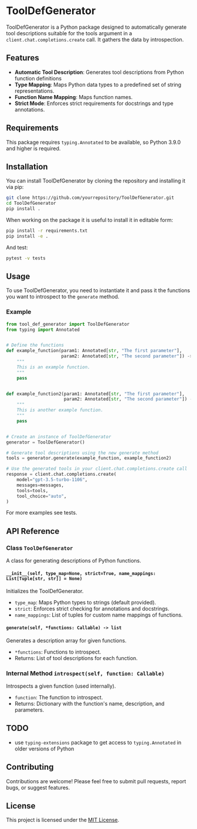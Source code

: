 
# ToolDefGenerator

ToolDefGenerator is a Python package designed to automatically generate tool descriptions suitable for the tools argument
in a `client.chat.completions.create` call. It gathers the data by introspection.


## Features

- **Automatic Tool Description**: Generates tool descriptions from Python function definitions
- **Type Mapping**: Maps Python data types to a predefined set of string representations.
- **Function Name Mapping**: Maps function names.
- **Strict Mode**: Enforces strict requirements for docstrings and type annotations.

## Requirements

This package requires `typing.Annotated` to be available, so Python 3.9.0 and higher is required. 

## Installation

You can install ToolDefGenerator by cloning the repository and installing it via pip:

```bash
git clone https://github.com/yourrepository/ToolDefGenerator.git
cd ToolDefGenerator
pip install .
```

When working on the package it is useful to install it in editable form:
```bash
pip install -r requirements.txt
pip install -e .
```

And test:
```bash
pytest -v tests
```

## Usage

To use ToolDefGenerator, you need to instantiate it and pass it the functions you want to introspect
to the `generate` method.

### Example

```python
from tool_def_generator import ToolDefGenerator
from typing import Annotated


# Define the functions
def example_function(param1: Annotated[str, "The first parameter"],
                     param2: Annotated[str, "The second parameter"]) -> str:
    """
    This is an example function.
    """
    pass


def example_function2(param1: Annotated[str, "The first parameter"],
                      param2: Annotated[str, "The second parameter"]) -> str:
    """
    This is another example function.
    """
    pass


# Create an instance of ToolDefGenerator
generator = ToolDefGenerator()

# Generate tool descriptions using the new generate method
tools = generator.generate(example_function, example_function2)

# Use the generated tools in your client.chat.completions.create call
response = client.chat.completions.create(
    model="gpt-3.5-turbo-1106",
    messages=messages,
    tools=tools,
    tool_choice="auto",
)

```
For more examples see tests.

## API Reference

### Class `ToolDefGenerator`

A class for generating descriptions of Python functions.

#### `__init__(self, type_map=None, strict=True, name_mappings: List[Tuple[str, str]] = None)`

Initializes the ToolDefGenerator.

- `type_map`: Maps Python types to strings (default provided).
- `strict`: Enforces strict checking for annotations and docstrings.
- `name_mappings`: List of tuples for custom name mappings of functions.

#### `generate(self, *functions: Callable) -> list`

Generates a description array for given functions.

- `*functions`: Functions to introspect.
- Returns: List of tool descriptions for each function.

### Internal Method `introspect(self, function: Callable)`

Introspects a given function (used internally).

- `function`: The function to introspect.
- Returns: Dictionary with the function's name, description, and parameters.


## TODO
 
- use `typing-extensions` package to get access to `typing.Annotated` in older versions of Python

## Contributing

Contributions are welcome! Please feel free to submit pull requests, report bugs, or suggest features.

## License

This project is licensed under the [MIT License](LICENSE).
